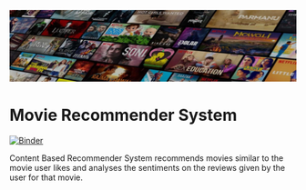 ![](https://github.com/Gonnuru/Movie_Recommender_System/blob/master/netflix_movies_cover.jpg)

# Movie Recommender System

[![Binder](http://mybinder.org/badge_logo.svg)](https://mybinder.org/v2/gh/Gonnuru/Movie_Recommender_System/8da8f7e64cfa4152f9954e0a1df1d0e8fbf43eff)



Content Based Recommender System recommends movies similar to the movie user likes and analyses the sentiments on the reviews given by the user for that movie.


